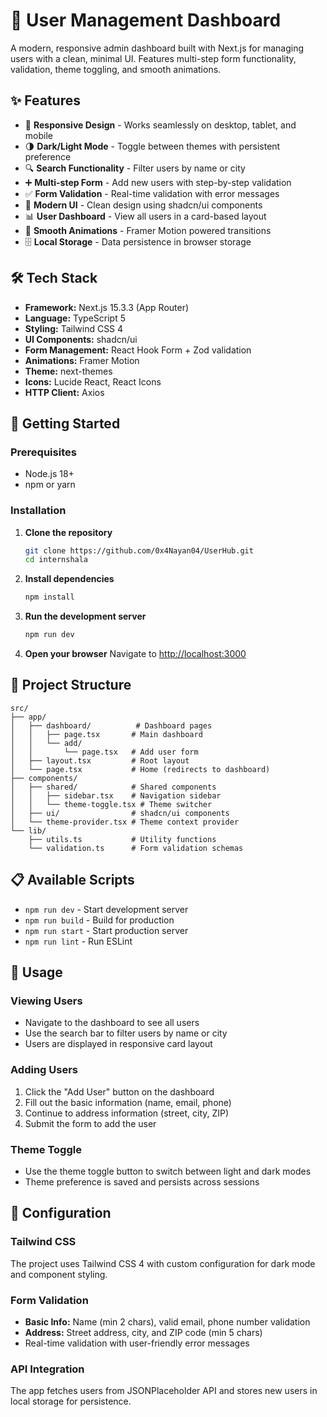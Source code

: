 # 🧩 User Management Dashboard

A modern, responsive admin dashboard built with Next.js for managing users with a clean, minimal UI. Features multi-step form functionality, validation, theme toggling, and smooth animations.

## ✨ Features

- 📱 **Responsive Design** - Works seamlessly on desktop, tablet, and mobile
- 🌗 **Dark/Light Mode** - Toggle between themes with persistent preference
- 🔍 **Search Functionality** - Filter users by name or city
- ➕ **Multi-step Form** - Add new users with step-by-step validation
- ✅ **Form Validation** - Real-time validation with error messages
- 🎨 **Modern UI** - Clean design using shadcn/ui components
- 📊 **User Dashboard** - View all users in a card-based layout
- 💫 **Smooth Animations** - Framer Motion powered transitions
- 🗄️ **Local Storage** - Data persistence in browser storage

## 🛠️ Tech Stack

- **Framework:** Next.js 15.3.3 (App Router)
- **Language:** TypeScript 5
- **Styling:** Tailwind CSS 4
- **UI Components:** shadcn/ui
- **Form Management:** React Hook Form + Zod validation
- **Animations:** Framer Motion
- **Theme:** next-themes
- **Icons:** Lucide React, React Icons
- **HTTP Client:** Axios

## 🚀 Getting Started

### Prerequisites

- Node.js 18+
- npm or yarn

### Installation

1. **Clone the repository**

   ```bash
   git clone https://github.com/0x4Nayan04/UserHub.git
   cd internshala
   ```

2. **Install dependencies**

   ```bash
   npm install
   ```

3. **Run the development server**

   ```bash
   npm run dev
   ```

4. **Open your browser**
   Navigate to [http://localhost:3000](http://localhost:3000)

## 📁 Project Structure

```
src/
├── app/
│   ├── dashboard/          # Dashboard pages
│   │   ├── page.tsx       # Main dashboard
│   │   └── add/
│   │       └── page.tsx   # Add user form
│   ├── layout.tsx         # Root layout
│   └── page.tsx           # Home (redirects to dashboard)
├── components/
│   ├── shared/            # Shared components
│   │   ├── sidebar.tsx    # Navigation sidebar
│   │   └── theme-toggle.tsx # Theme switcher
│   ├── ui/                # shadcn/ui components
│   └── theme-provider.tsx # Theme context provider
└── lib/
    ├── utils.ts           # Utility functions
    └── validation.ts      # Form validation schemas
```

## 📋 Available Scripts

- `npm run dev` - Start development server
- `npm run build` - Build for production
- `npm run start` - Start production server
- `npm run lint` - Run ESLint

## 🎯 Usage

### Viewing Users

- Navigate to the dashboard to see all users
- Use the search bar to filter users by name or city
- Users are displayed in responsive card layout

### Adding Users

1. Click the "Add User" button on the dashboard
2. Fill out the basic information (name, email, phone)
3. Continue to address information (street, city, ZIP)
4. Submit the form to add the user

### Theme Toggle

- Use the theme toggle button to switch between light and dark modes
- Theme preference is saved and persists across sessions

## 🔧 Configuration

### Tailwind CSS

The project uses Tailwind CSS 4 with custom configuration for dark mode and component styling.

### Form Validation

- **Basic Info:** Name (min 2 chars), valid email, phone number validation
- **Address:** Street address, city, and ZIP code (min 5 chars)
- Real-time validation with user-friendly error messages

### API Integration

The app fetches users from JSONPlaceholder API and stores new users in local storage for persistence.
